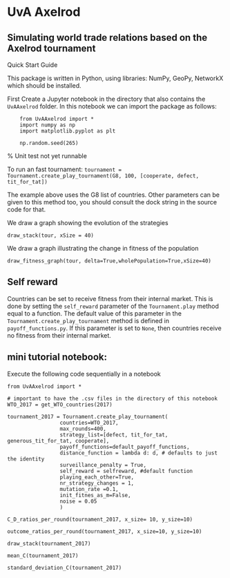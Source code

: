 # UvA Axelrod 

## Simulating world trade relations based on the Axelrod tournament

Quick Start Guide

This package is written in Python, using libraries: NumPy, GeoPy, NetworkX which
should be installed.

First Create a Jupyter notebook in the directory that also contains the `UvAAxelrod` folder.
In this notebook we can import the package as follows:
```
    from UvAAxelrod import *
    import numpy as np
    import matplotlib.pyplot as plt

    np.random.seed(265)
``` 


% Unit test not yet runnable

To run an fast tournament:
`tournament = Tournament.create_play_tournament(G8, 100, [cooperate, defect, tit_for_tat])`

The example above uses the G8 list of countries. Other parameters can be given to this method too, you should consult the dock string in the source code for that.

We draw a graph showing the evolution of the strategies

    draw_stack(tour, xSize = 40)

We draw a graph illustrating the change in fitness of the population

    draw_fitness_graph(tour, delta=True,wholePopulation=True,xSize=40)
    
    
## Self reward
 
Countries can be set to receive fitness from their internal market. This is done by setting the `self_reward` parameter of the `Tournament.play` method equal to 
a function. The default value of this parameter in the `Tournament.create_play_tournament` method is defined in `payoff_functions.py`. If this parameter is set 
to `None`, then countries receive no fitness from their internal market.

## mini tutorial notebook:

Execute the following code sequentially in a notebook
```
from UvAAxelrod import *
```

```
# important to have the .csv files in the directory of this notebook
WTO_2017 = get_WTO_countries(2017)
```
```
tournament_2017 = Tournament.create_play_tournament(
                 countries=WTO_2017, 
                 max_rounds=400, 
                 strategy_list=[defect, tit_for_tat, generous_tit_for_tat, cooperate], 
                 payoff_functions=default_payoff_functions, 
                 distance_function = lambda d: d, # defaults to just the identity
                 surveillance_penalty = True,
                 self_reward = selfreward, #default function
                 playing_each_other=True,
                 nr_strategy_changes = 1,
                 mutation_rate =0.1,
                 init_fitnes_as_m=False,
                 noise = 0.05
                 )
```

```
C_D_ratios_per_round(tournament_2017, x_size= 10, y_size=10)
```

```
outcome_ratios_per_round(tournament_2017, x_size=10, y_size=10)
```


```
draw_stack(tournament_2017)
```

```
mean_C(tournament_2017)
```

```
standard_deviation_C(tournament_2017)
```